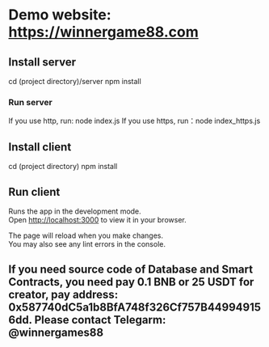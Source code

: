 # Demo website: https://winnergame88.com

## Install server

cd (project directory)/server
npm install

### Run server

If you use http, run:    node index.js
If you use https, run：node index_https.js

## Install client

cd (project directory)
npm install

## Run client

Runs the app in the development mode.\
Open [http://localhost:3000](http://localhost:3000) to view it in your browser.

The page will reload when you make changes.\
You may also see any lint errors in the console.

## If you need source code of Database and Smart Contracts, you need pay 0.1 BNB or 25 USDT for creator, pay address: 0x587740dC5a1b8BfA748f326Cf757B449949156dd. Please contact Telegarm: @winnergames88
